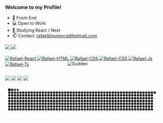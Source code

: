### Welcome to my Profile!

- 🔭 Front-End
- 💻 Open to Work
- 🌱 Studying React / Next
- 📫 Contact: rafaelblourenco@hotmail.com

 <div>
  <a href="https://github.com/RafaelBregion">
  <img height="180em" src="https://github-readme-stats.vercel.app/api?username=RafaelBregion&show_icons=true&theme=dracula&include_all_commits=true&count_private=true"/>
  <img height="180em" src="https://github-readme-stats.vercel.app/api/top-langs/?username=RafaelBregion&layout=compact&langs_count=7&theme=dracula"/>
</div>
  <div style="display: inline_block"><br>
  <img align="center" alt="Rafael-React" height="30" src="https://img.shields.io/badge/Angular-DD0031?style=for-the-badge&logo=angular&logoColor=white">
  <img align="center" alt="Rafael-HTML" height="30" src="https://img.shields.io/badge/HTML5-E34F26?style=for-the-badge&logo=html5&logoColor=white">
  <img align="center" alt="Rafael-CSS" height="30" src="https://img.shields.io/badge/CSS3-1572B6?style=for-the-badge&logo=css3&logoColor=white">
  <img align="center" alt="Rafael-CSS" height="30" src="https://img.shields.io/badge/Bootstrap-563D7C?style=for-the-badge&logo=bootstrap&logoColor=white">
  <img align="center" alt="Rafael-Js" height="30" src="https://img.shields.io/badge/JavaScript-F7DF1E?style=for-the-badge&logo=javascript&logoColor=black">
  <img align="center" alt="Rafael-Ts" height="30" src="https://img.shields.io/badge/TypeScript-007ACC?style=for-the-badge&logo=typescript&logoColor=white">
  <img align="right" alt="Sudden" width="300" src="https://cdn.discordapp.com/attachments/857452172115181588/882348383992447027/coding.gif">
</div>
 
  ##
 
<div> 
  <a href="https://www.instagram.com/rafa.bregion/" target="_blank"><img height="30" src="https://img.shields.io/badge/-Instagram-%23E4405F?style=for-the-badge&logo=instagram&logoColor=white" target="_blank"></a>
 	<a href="https://www.twitch.tv/suddenfps" target="_blank"><img height="30" src="https://img.shields.io/badge/Twitch-9146FF?style=for-the-badge&logo=twitch&logoColor=white" target="_blank"></a>
 <a href="https://discord.gg/AdKGhEEmnm" target="_blank"><img height="30" src="https://img.shields.io/badge/Discord-7289DA?style=for-the-badge&logo=discord&logoColor=white" target="_blank"></a> 
  <a href="https://www.linkedin.com/in/rafaelbregion/" target="_blank"><img height="30" src="https://img.shields.io/badge/-LinkedIn-%230077B5?style=for-the-badge&logo=linkedin&logoColor=white" target="_blank"></a> 
 
  ![Snake animation](https://github.com/RafaelBregion/RafaelBregion/blob/output/github-contribution-grid-snake.svg)
 
</div>

